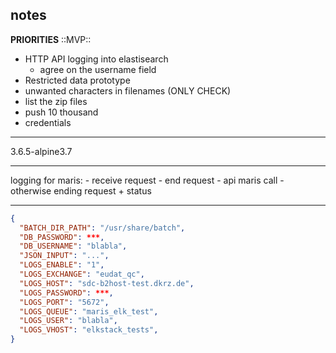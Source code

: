 
## notes

**PRIORITIES** ::MVP::

- HTTP API logging into elastisearch
    - agree on the username field
- Restricted data prototype
- unwanted characters in filenames (ONLY CHECK)
- list the zip files
- push 10 thousand 
- credentials

---

3.6.5-alpine3.7

---

logging for maris:
    - receive request
    - end request
        - api maris call
        - otherwise ending request + status

---

```json
{
  "BATCH_DIR_PATH": "/usr/share/batch",
  "DB_PASSWORD": ***,
  "DB_USERNAME": "blabla",
  "JSON_INPUT": "...",
  "LOGS_ENABLE": "1",
  "LOGS_EXCHANGE": "eudat_qc",
  "LOGS_HOST": "sdc-b2host-test.dkrz.de",
  "LOGS_PASSWORD": ***,
  "LOGS_PORT": "5672",
  "LOGS_QUEUE": "maris_elk_test",
  "LOGS_USER": "blabla",
  "LOGS_VHOST": "elkstack_tests",
}
```
